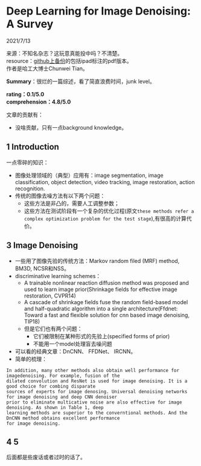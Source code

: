 # Deep Learning for Image Denoising: A Survey  

2021/7/13  

来源：不知名杂志？这玩意真能投中吗？不清楚。  
resource：[github上备份](https://github.com/YouCaiJun98/YouCaiJun98.github.io/blob/master/articles/CV/Denoising/Deep%20Learning%20for%20Image%20Denoising%EF%BC%9AA%20Survey.pdf)的包括ipad标注的pdf版本。  
作者是哈工大博士Chunwei Tian。  

**Summary**：很烂的一篇综述，看了简直浪费时间，junk level。  

**rating：0.1/5.0**  
**comprehension：4.8/5.0**  

文章的贡献有：  
* 没啥贡献，只有一点background knowledge。  

## 1 Introduction  
一点零碎的知识：  
* 图像处理领域的（典型）应用有：image segmentation, image classification, object detection, video tracking, image restoration, action recognition.  
* 传统的图像去噪方法有以下两个问题：  
    * 这些方法是非凸的，需要人工调整参数；  
    * 这些方法在测试阶段有一个复杂的优化过程(原文`these methods refer a complex optimization problem for the test stage`),有很高的计算代价。  

## 3 Image Denoising  
* 一些用了图像先验的传统方法：Markov random filed (MRF) method, BM3D, NCSR和NSS。  
* discriminative learning schemes：  
    * A trainable nonlinear reaction diffusion method was proposed and used to learn image prior(Shrinkage fields for effective image restoration, CVPR14)  
    * A cascade of shrinkage fields fuse the random field-based model and half-quadratic algorithm into a single architecture(Ffdnet: Toward a fast and flexible solution for cnn based image denoising, TIP18)  
    * 但是它们也有两个问题：  
        * 它们被限制在某种形式的先验上(specified forms of prior)  
        * 不能用一个model处理盲去噪问题  
* 可以看的经典文章：DnCNN、 FFDNet、 IRCNN。  
* 简单的梳理：  

```  
In addition, many other methods also obtain well performance for imagedenoising. For example, fusion of the 
dilated convolution and ResNet is used for image denoising. It is a good choice for combing disparate 
sources of experts for image denosing. Universal denoising networks for image denoising and deep CNN denoiser 
prior to eliminate multicative noise are also effective for image denoising. As shown in Table 1, deep 
learning methods are superior to the converntional methods. And the DnCNN method obtains excellent performance
for image denoising.
```  

## 4 5  
后面都是些废话或者过时的话了。  

